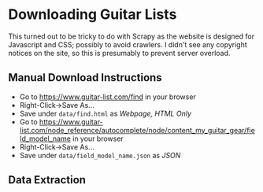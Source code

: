 Downloading Guitar Lists
========================

This turned out to be tricky to do with Scrapy as the website is designed for Javascript and CSS;
possibly to avoid crawlers.  I didn't see any copyright notices on the site, so this is presumably to prevent server overload.

Manual Download Instructions
----------------------------

* Go to https://www.guitar-list.com/find in your browser
* Right-Click->Save As...
* Save under `data/find.html` as *Webpage, HTML Only*
* Go to https://www.guitar-list.com/node_reference/autocomplete/node/content_my_guitar_gear/field_model_name in your browser
* Right-Click->Save As...
* Save under `data/field_model_name.json` as *JSON*

Data Extraction
---------------

